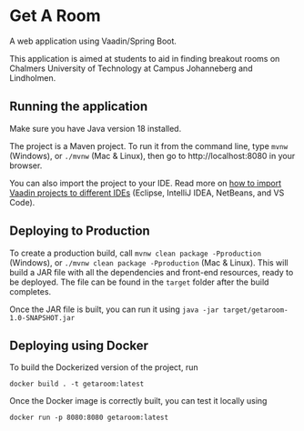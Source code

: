 # Get A Room

A web application using Vaadin/Spring Boot.

This application is aimed at students to aid in finding breakout rooms on Chalmers University of Technology at Campus Johanneberg and Lindholmen.

## Running the application

Make sure you have Java version 18 installed.

The project is a Maven project. To run it from the command line,
type `mvnw` (Windows), or `./mvnw` (Mac & Linux), then go to
http://localhost:8080 in your browser.

You can also import the project to your IDE. Read more on [how to import Vaadin projects to different 
IDEs](https://vaadin.com/docs/latest/flow/guide/step-by-step/importing) (Eclipse, IntelliJ IDEA, NetBeans, and VS Code).

## Deploying to Production

To create a production build, call `mvnw clean package -Pproduction` (Windows),
or `./mvnw clean package -Pproduction` (Mac & Linux).
This will build a JAR file with all the dependencies and front-end resources,
ready to be deployed. The file can be found in the `target` folder after the build completes.

Once the JAR file is built, you can run it using
`java -jar target/getaroom-1.0-SNAPSHOT.jar`

## Deploying using Docker

To build the Dockerized version of the project, run

```
docker build . -t getaroom:latest
```

Once the Docker image is correctly built, you can test it locally using

```
docker run -p 8080:8080 getaroom:latest
```

